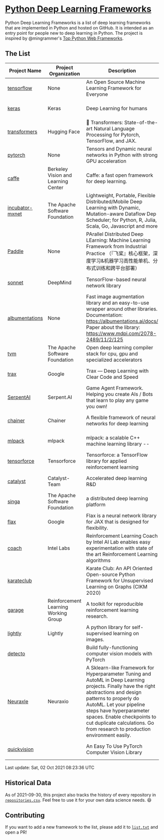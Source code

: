 # [Python Deep Learning Frameworks](https://www.github.com/shimst3r/python-deep-learning-frameworks)

Python Deep Learning Frameworks is a list of deep learning frameworks that are implemented in Python and hosted on GitHub. It is intended as an entry point for people new to deep learning in Python. The project is inspired by @mingrammer's [Top Python Web Frameworks](https://github.com/mingrammer/python-web-framework-stars).

## The List

| Project Name | Project Organization | Description | Stars | Forks | Open Issues | Last Commit |
| ------------ | -------------------- | ----------- | ----: | ----: | ----------: | ----------- |
| [tensorflow](https://tensorflow.org) | None | An Open Source Machine Learning Framework for Everyone | 159469 | 85585 | 3132 | 0 day(s) ago |
| [keras](http://keras.io/) | Keras | Deep Learning for humans | 52734 | 18818 | 327 | 0 day(s) ago |
| [transformers](https://huggingface.co/transformers) | Hugging Face | 🤗 Transformers: State-of-the-art Natural Language Processing for Pytorch, TensorFlow, and JAX. | 52008 | 12346 | 429 | 0 day(s) ago |
| [pytorch](https://pytorch.org) | None | Tensors and Dynamic neural networks in Python with strong GPU acceleration | 51184 | 13993 | 10063 | 0 day(s) ago |
| [caffe](http://caffe.berkeleyvision.org/) | Berkeley Vision and Learning Center | Caffe: a fast open framework for deep learning. | 31969 | 18876 | 1173 | 0 day(s) ago |
| [incubator-mxnet](https://mxnet.apache.org) | The Apache Software Foundation | Lightweight, Portable, Flexible Distributed/Mobile Deep Learning with Dynamic, Mutation-aware Dataflow Dep Scheduler; for Python, R, Julia, Scala, Go, Javascript and more | 19678 | 6878 | 1940 | 1 day(s) ago |
| [Paddle](http://www.paddlepaddle.org/) | None | PArallel Distributed Deep LEarning: Machine Learning Framework from Industrial Practice （『飞桨』核心框架，深度学习&机器学习高性能单机、分布式训练和跨平台部署） | 16581 | 4043 | 2818 | 0 day(s) ago |
| [sonnet](https://sonnet.dev/) | DeepMind | TensorFlow-based neural network library | 9007 | 1290 | 22 | 0 day(s) ago |
| [albumentations](https://albumentations.ai) | None | Fast image augmentation library and an easy-to-use wrapper around other libraries. Documentation:  https://albumentations.ai/docs/ Paper about the library: https://www.mdpi.com/2078-2489/11/2/125 | 8845 | 1128 | 226 | 0 day(s) ago |
| [tvm](https://tvm.apache.org/) | The Apache Software Foundation | Open deep learning compiler stack for cpu, gpu and specialized accelerators | 7199 | 2191 | 324 | 0 day(s) ago |
| [trax](https://github.com/google/trax) | Google | Trax — Deep Learning with Clear Code and Speed | 6491 | 650 | 83 | 0 day(s) ago |
| [SerpentAI](http://serpent.ai) | Serpent.AI | Game Agent Framework. Helping you create AIs / Bots that learn to play any game you own! | 6042 | 708 | 1 | 2 day(s) ago |
| [chainer](https://chainer.org) | Chainer | A flexible framework of neural networks for deep learning | 5612 | 1374 | 11 | 0 day(s) ago |
| [mlpack](https://www.mlpack.org/) | mlpack | mlpack: a scalable C++ machine learning library --  | 3822 | 1379 | 92 | 0 day(s) ago |
| [tensorforce](https://github.com/tensorforce/tensorforce) | Tensorforce | Tensorforce: a TensorFlow library for applied reinforcement learning | 3023 | 513 | 9 | 1 day(s) ago |
| [catalyst](https://catalyst-team.com) | Catalyst-Team | Accelerated deep learning R&D | 2725 | 341 | 7 | 0 day(s) ago |
| [singa](https://github.com/apache/singa) | The Apache Software Foundation | a distributed deep learning platform | 2366 | 706 | 37 | 3 day(s) ago |
| [flax](https://github.com/google/flax) | Google | Flax is a neural network library for JAX that is designed for flexibility. | 2145 | 262 | 166 | 0 day(s) ago |
| [coach](https://intellabs.github.io/coach/) | Intel Labs | Reinforcement Learning Coach by Intel AI Lab enables easy experimentation with state of the art Reinforcement Learning algorithms | 2040 | 411 | 87 | 1 day(s) ago |
| [karateclub](https://karateclub.readthedocs.io) |  | Karate Club: An API Oriented Open-source Python Framework for Unsupervised Learning on Graphs (CIKM 2020) | 1412 | 165 | 0 | 2 day(s) ago |
| [garage](https://github.com/rlworkgroup/garage) | Reinforcement Learning Working Group | A toolkit for reproducible reinforcement learning research. | 1300 | 237 | 216 | 1 day(s) ago |
| [lightly](https://github.com/lightly-ai/lightly) | Lightly | A python library for self-supervised learning on images. | 1215 | 73 | 52 | 1 day(s) ago |
| [detecto](https://detecto.readthedocs.io/) |  | Build fully-functioning computer vision models with PyTorch | 505 | 84 | 26 | 2 day(s) ago |
| [Neuraxle](https://www.neuraxle.org/) | Neuraxio | A Sklearn-like Framework for Hyperparameter Tuning and AutoML in Deep Learning projects. Finally have the right abstractions and design patterns to properly do AutoML. Let your pipeline steps have hyperparameter spaces. Enable checkpoints to cut duplicate calculations. Go from research to production environment easily. | 451 | 50 | 147 | 1 day(s) ago |
| [quickvision](https://github.com/oke-aditya/quickvision) |  | An Easy To Use PyTorch Computer Vision Library | 46 | 3 | 19 | 4 day(s) ago |

Last update: Sat, 02 Oct 2021 08:23:36 UTC

## Historical Data

As of 2021-09-30, this project also tracks the history of every repository in [`repositories.csv`](./repositories.csv). Feel free to use it for your own data science needs. :smile:

## Contributing

If you want to add a new framework to the list, please add it to [`list.txt`](./python-deep-learning-frameworks/list.txt) and open a PR!